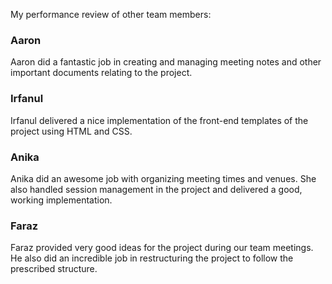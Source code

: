 My performance review of other team members:

### Aaron
Aaron did a fantastic job in creating and managing meeting notes and other important documents relating to the project. 

### Irfanul
Irfanul delivered a nice implementation of the front-end templates of the project using HTML and CSS.

### Anika
Anika did an awesome job with organizing meeting times and venues. She also handled session management in the project and delivered a good, working implementation.

### Faraz
Faraz provided very good ideas for the project during our team meetings. He also did an incredible job in restructuring the project to follow the prescribed structure.